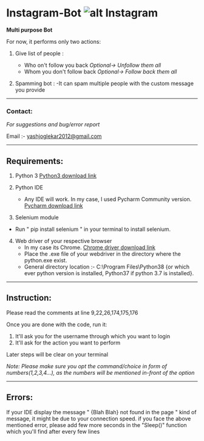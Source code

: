 # Instagram-Bot  ![alt Instagram](https://images.vexels.com/media/users/3/137198/isolated/lists/07f0d7b69ef071571e4ada2f4d6a053a-instagram-icon-colorful.png)



**Multi purpose Bot**
	
For now, it performs only two actions:

1. Give list of people :
	- Who on't follow you back      _Optional-> Unfollow them all_
	- Whom you don't follow back    _Optional-> Follow back them all_

2. Spamming bot :
	-It can spam multiple people with the custom message you provide




-------------
### Contact:


_For suggestions and bug/error report_
	
Email :- yashjoglekar2012@gmail.com




-----------------
## Requirements:


1. Python 3
	[Python3 download link](https://www.python.org/downloads)

2. Python IDE
	- Any IDE will work. In my case, I used Pycharm Community version. 
	[Pycharm download link](https://www.jetbrains.com/pycharm/download/#section=windows)

3. Selenium module
- Run " pip install selenium " in your terminal to install selenium.

4. Web driver of your respective browser
	- In my case its Chrome.
	[Chrome driver download link](https://chromedriver.chromium.org/downloads)
	- Place the .exe file of your webdriver in the directory where the python.exe exist.
	- General directory location :- C:\Program Files\Python38 {or which ever python version is installed, Python37 if python 3.7 is installed}.




---------------
## Instruction:


Please read the comments at line 9,22,26,174,175,176
	
Once you are done with the code, run it:

1. It'll ask you for the username through which you want to login
2. It'll ask for the action you want to perform

Later steps will be clear on your terminal
		
_Note: Please make sure you opt the command/choice in form of numbers(1,2,3,4...), as the numbers will be mentioned in-front of the option_
	
	
	
	
-------------
## Errors:


If your IDE display the message " {Blah Blah} not found in the page " kind of message, it might be due to your connection speed.
if you face the above mentioned error, please add few more seconds in the "Sleep()" function which you'll find after every few lines
